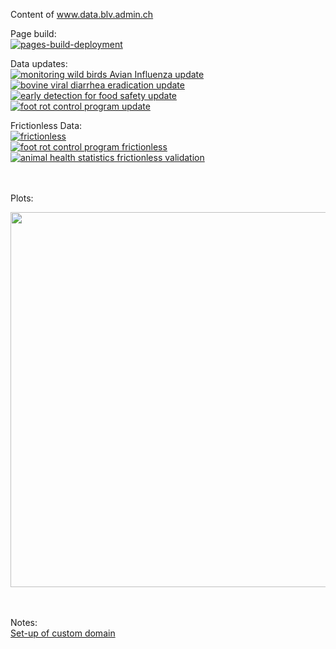 Content of www.data.blv.admin.ch

Page build:<br>
[![pages-build-deployment](https://github.com/BLV-OSAV-USAV/data.blv.admin.ch/actions/workflows/pages/pages-build-deployment/badge.svg)](https://github.com/BLV-OSAV-USAV/data.blv.admin.ch/actions/workflows/pages/pages-build-deployment)<br>

Data updates:<br>
[![monitoring wild birds Avian Influenza update](https://github.com/BLV-OSAV-USAV/data.blv.admin.ch/actions/workflows/monitoring_wild_birds_avian_influenza_data_preparation.yml/badge.svg)](https://github.com/BLV-OSAV-USAV/data.blv.admin.ch/actions/workflows/monitoring_wild_birds_avian_influenza_data_preparation.yml)<br>
[![bovine viral diarrhea eradication update](https://github.com/BLV-OSAV-USAV/data.blv.admin.ch/actions/workflows/bovine_viral_diarrhea_eradication_preparation_of_data.yml/badge.svg)](https://github.com/BLV-OSAV-USAV/data.blv.admin.ch/actions/workflows/bovine_viral_diarrhea_eradication_preparation_of_data.yml)<br>
[![early detection for food safety update](https://github.com/BLV-OSAV-USAV/data.blv.admin.ch/actions/workflows/early_detection_for_food_safety_download_and_processing_of_data.yml/badge.svg)](https://github.com/BLV-OSAV-USAV/data.blv.admin.ch/actions/workflows/early_detection_for_food_safety_download_and_processing_of_data.yml)<br>
[![foot rot control program update](https://github.com/BLV-OSAV-USAV/data.blv.admin.ch/actions/workflows/foot_rot_control_program_data_preparation.yml/badge.svg)](https://github.com/BLV-OSAV-USAV/data.blv.admin.ch/actions/workflows/foot_rot_control_program_data_preparation.yml)<br>


Frictionless Data:<br>
[![frictionless](https://github.com/BLV-OSAV-USAV/data.blv.admin.ch/actions/workflows/monitoring_wild_birds_avian_influenza_frictionless.yml/badge.svg)](https://github.com/BLV-OSAV-USAV/data.blv.admin.ch/actions/workflows/monitoring_wild_birds_avian_influenza_frictionless.yml) <br>
[![foot rot control program frictionless](https://github.com/BLV-OSAV-USAV/data.blv.admin.ch/actions/workflows/foot_rot_control_program_frictionless.yml/badge.svg)](https://github.com/BLV-OSAV-USAV/data.blv.admin.ch/actions/workflows/foot_rot_control_program_frictionless.yml)<br>
[![animal health statistics frictionless validation](https://github.com/BLV-OSAV-USAV/data.blv.admin.ch/actions/workflows/animal_health_statistics_frictionless.yml/badge.svg)](https://github.com/BLV-OSAV-USAV/data.blv.admin.ch/actions/workflows/animal_health_statistics_frictionless.yml)

<br><br>
Plots:<br>

<img src="https://www.data.blv.admin.ch/ogd/monitoring_wild_birds_avian_influenza/plot.png" width="600">


<br><br>
Notes:<br>
[Set-up of custom domain](https://docs.github.com/en/pages/configuring-a-custom-domain-for-your-github-pages-site/managing-a-custom-domain-for-your-github-pages-site)
